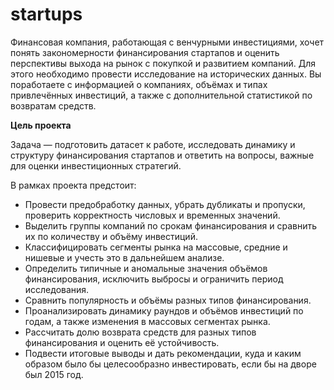 # startups


Финансовая компания, работающая с венчурными инвестициями, хочет понять закономерности финансирования стартапов и оценить перспективы выхода на рынок с покупкой и развитием компаний. Для этого необходимо провести исследование на исторических данных. Вы поработаете с информацией о компаниях, объёмах и типах привлечённых инвестиций, а также с дополнительной статистикой по возвратам средств.


**Цель проекта**

Задача — подготовить датасет к работе, исследовать динамику и структуру финансирования стартапов и ответить на вопросы, важные для оценки инвестиционных стратегий.

В рамках проекта предстоит:

- Провести предобработку данных, убрать дубликаты и пропуски, проверить корректность числовых и временных значений.
- Выделить группы компаний по срокам финансирования и сравнить их по количеству и объёму инвестиций.
- Классифицировать сегменты рынка на массовые, средние и нишевые и учесть это в дальнейшем анализе.
- Определить типичные и аномальные значения объёмов финансирования, исключить выбросы и ограничить период исследования.
- Сравнить популярность и объёмы разных типов финансирования.
- Проанализировать динамику раундов и объёмов инвестиций по годам, а также изменения в массовых сегментах рынка.
- Рассчитать долю возврата средств для разных типов финансирования и оценить её устойчивость.
- Подвести итоговые выводы и дать рекомендации, куда и каким образом было бы целесообразно инвестировать, если бы на дворе был 2015 год.
